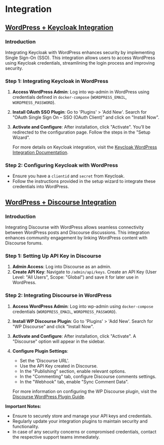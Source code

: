 # Integration

## [WordPress + Keycloak Integration](#wpKeycloak)

### Introduction

Integrating Keycloak with WordPress enhances security by implementing Single Sign-On (SSO). This integration allows users to access WordPress using Keycloak credentials, streamlining the login process and improving security.

### Step 1: Integrating Keycloak in WordPress

1. **Access WordPress Admin**: Log into wp-admin in WordPress using credentials defined in `docker-compose` (`WORDPRESS_EMAIL`, `WORDPRESS_PASSWORD`).
2. **Install OAuth SSO Plugin**: Go to 'Plugins' > 'Add New'. Search for "OAuth Single Sign On – SSO (OAuth Client)" and click on "Install Now".
3. **Activate and Configure**: After installation, click "Activate". You’ll be redirected to the configuration page. Follow the steps in the "Setup Wizard".

   For more details on Keycloak integration, visit the [Keycloak WordPress Integration Documentation](https://plugins.miniorange.com/keycloak-single-sign-on-wordpress-sso-oauth-openid-connect/).

### Step 2: Configuring Keycloak with WordPress

- Ensure you have a `clientid` and `secret` from Keycloak.
- Follow the instructions provided in the setup wizard to integrate these credentials into WordPress.

## [WordPress + Discourse Integration](#wpdiscourse)

### Introduction

Integrating Discourse with WordPress allows seamless connectivity between WordPress posts and Discourse discussions. This integration enhances community engagement by linking WordPress content with Discourse forums.

### Step 1: Setting Up API Key in Discourse

1. **Admin Access**: Log into Discourse as an admin.
2. **Create API Key**: Navigate to `/admin/api/keys`. Create an API Key (User Level: "All Users", Scope: "Global") and save it for later use in WordPress.

### Step 2: Integrating Discourse in WordPress

1. **Access WordPress Admin**: Log into wp-admin using `docker-compose` credentials (`WORDPRESS_EMAIL`, `WORDPRESS_PASSWORD`).
2. **Install WP Discourse Plugin**: Go to 'Plugins' > 'Add New'. Search for "WP Discourse" and click "Install Now".
3. **Activate and Configure**: After installation, click "Activate". A "Discourse" option will appear in the sidebar.
4. **Configure Plugin Settings**:

   - Set the 'Discourse URL'.
   - Use the API Key created in Discourse.
   - In the "Publishing" section, enable relevant options.
   - In the "Commenting" tab, configure Discourse comments settings.
   - In the "Webhook" tab, enable "Sync Comment Data".

   For more information on configuring the WP Discourse plugin, visit the [Discourse WordPress Plugin Guide](https://meta.discourse.org/t/install-and-configure-the-wp-discourse-wordpress-plugin-for-discourse/50752).



**Important Notes:**

- Ensure to securely store and manage your API keys and credentials.
- Regularly update your integration plugins to maintain security and functionality.
- In case of any security concerns or compromised credentials, contact the respective support teams immediately.
